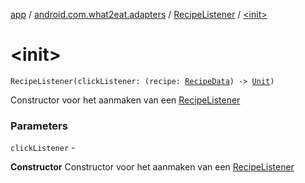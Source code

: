 [app](../../index.md) / [android.com.what2eat.adapters](../index.md) / [RecipeListener](index.md) / [&lt;init&gt;](./-init-.md)

# &lt;init&gt;

`RecipeListener(clickListener: (recipe: `[`RecipeData`](../../android.com.what2eat.network/-recipe-data/index.md)`) -> `[`Unit`](https://kotlinlang.org/api/latest/jvm/stdlib/kotlin/-unit/index.html)`)`

Constructor voor het aanmaken van een [RecipeListener](index.md)

### Parameters

`clickListener` -

**Constructor**
Constructor voor het aanmaken van een [RecipeListener](index.md)

